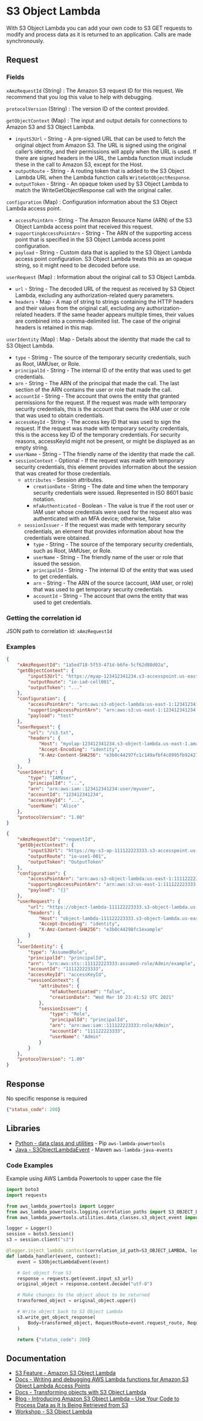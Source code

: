 # S3 Object Lambda

With S3 Object Lambda you can add your own code to S3 GET requests to modify and process data as it is returned to an application.
Calls are made synchronously.

## Request

### Fields

`xAmzRequestId` (String)
: The Amazon S3 request ID for this request. We recommend that you log this value to help with debugging.

`protocolVersion` (String)
: The version ID of the context provided.

`getObjectContext` (Map)
: The input and output details for connections to Amazon S3 and S3 Object Lambda.

- `inputS3Url` - String - A pre-signed URL that can be used to fetch the original object from Amazon S3.
The URL is signed using the original caller’s identity, and their permissions
will apply when the URL is used. If there are signed headers in the URL, the
Lambda function must include these in the call to Amazon S3, except for the Host.
- `outputRoute` - String - A routing token that is added to the S3 Object Lambda URL when the Lambda function
calls `WriteGetObjectResponse`.
- `outputToken` - String - An opaque token used by S3 Object Lambda to match the WriteGetObjectResponse call
with the original caller.

`configuration` (Map)
: Configuration information about the S3 Object Lambda access point.

- `accessPointArn` - String - The Amazon Resource Name (ARN) of the S3 Object Lambda access point that received
this request.
- `supportingAccessPointArn` - String - The ARN of the supporting access point that is specified in the S3 Object Lambda
access point configuration.
- `payload` - String - Custom data that is applied to the S3 Object Lambda access point configuration.
S3 Object Lambda treats this as an opaque string, so it might need to be decoded
before use.

`userRequest` (Map)
: Information about the original call to S3 Object Lambda.

- `url` - String - The decoded URL of the request as received by S3 Object Lambda, excluding any
authorization-related query parameters.
- `headers` - Map - A map of string to strings containing the HTTP headers and their values from the original call,
excluding any authorization-related headers.
If the same header appears multiple times, their values are combined into a comma-delimited list.
The case of the original headers is retained in this map.

`userIdentity` (Map)
: Map - Details about the identity that made the call to S3 Object Lambda.

- `type` - Strimg - The source of the temporary security credentials, such as Root, IAMUser, or Role.
- `principalId` - String - The internal ID of the entity that was used to get credentials.
- `arn` - String - The ARN of the principal that made the call. The last section of the ARN contains the user or role that made the call.
- `accountId` - String - The account that owns the entity that granted permissions for the request. If the request was made with temporary security credentials, this is the account that owns the IAM user or role that was used to obtain credentials.
- `accessKeyId` - String - The access key ID that was used to sign the request.
If the request was made with temporary security credentials, this is the access key ID of
the temporary credentials. For security reasons, accessKeyId might not be present, or might
be displayed as an empty string.
- `userName` - String - TThe friendly name of the identity that made the call.
- `sessionContext` - Optional - If the request was made with temporary security credentials, this element provides information about the 
    session that was created for those credentials.
    - `attributes` - Session attributes.
        - `creationDate` - String - The date and time when the temporary security credentials were issued.
        Represented in ISO 8601 basic notation.
        - `mfaAuthenticated` - Boolean - The value is true if the root user or IAM user whose credentials were used for the request also was
        authenticated with an MFA device; otherwise, false
    - `sessionIssuer` - If the request was made with temporary security credentials, an element that provides information
    about how the credentials were obtained.
        - `type` - String - The source of the temporary security credentials, such as Root, IAMUser, or Role.
        - `userName` - String - The friendly name of the user or role that issued the session.
        - `principalId` - String - The internal ID of the entity that was used to get credentials.
        - `arn` - String - The ARN of the source (account, IAM user, or role) that was used to get temporary security credentials.
        - `accountId` - String - The account that owns the entity that was used to get credentials.

### Getting the correlation id

JSON path to correlation id: `xAmzRequestId`

### Examples

```json title="IAM User"
{
    "xAmzRequestId": "1a5ed718-5f53-471d-b6fe-5cf62d88d02a",
    "getObjectContext": {
        "inputS3Url": "https://myap-123412341234.s3-accesspoint.us-east-1.amazonaws.com/s3.txt?X-Amz-Security-Token=...",
        "outputRoute": "io-iad-cell001",
        "outputToken": "..."
    },
    "configuration": {
        "accessPointArn": "arn:aws:s3-object-lambda:us-east-1:123412341234:accesspoint/myolap",
        "supportingAccessPointArn": "arn:aws:s3:us-east-1:123412341234:accesspoint/myap",
        "payload": "test"
    },
    "userRequest": {
        "url": "/s3.txt",
        "headers": {
            "Host": "myolap-123412341234.s3-object-lambda.us-east-1.amazonaws.com",
            "Accept-Encoding": "identity",
            "X-Amz-Content-SHA256": "e3b0c44297fc1c149afbf4c8995fb92427ae41e4649b934ca495991b7852b855"
        }
    },
    "userIdentity": {
        "type": "IAMUser",
        "principalId": "...",
        "arn": "arn:aws:iam::123412341234:user/myuser",
        "accountId": "123412341234",
        "accessKeyId": "...",
        "userName": "Alice"
    },
    "protocolVersion": "1.00"
}
```

```json title="Temp Credentials"
{
    "xAmzRequestId": "requestId",
    "getObjectContext": {
        "inputS3Url": "https://my-s3-ap-111122223333.s3-accesspoint.us-east-1.amazonaws.com/example?X-Amz-Security-Token=<snip>",
        "outputRoute": "io-use1-001",
        "outputToken": "OutputToken"
    },
    "configuration": {
        "accessPointArn": "arn:aws:s3-object-lambda:us-east-1:111122223333:accesspoint/example-object-lambda-ap",
        "supportingAccessPointArn": "arn:aws:s3:us-east-1:111122223333:accesspoint/example-ap",
        "payload": "{}"
    },
    "userRequest": {
        "url": "https://object-lambda-111122223333.s3-object-lambda.us-east-1.amazonaws.com/example",
        "headers": {
            "Host": "object-lambda-111122223333.s3-object-lambda.us-east-1.amazonaws.com",
            "Accept-Encoding": "identity",
            "X-Amz-Content-SHA256": "e3b0c44298fc1example"
        }
    },
    "userIdentity": {
        "type": "AssumedRole",
        "principalId": "principalId",
        "arn": "arn:aws:sts::111122223333:assumed-role/Admin/example",
        "accountId": "111122223333",
        "accessKeyId": "accessKeyId",
        "sessionContext": {
            "attributes": {
                "mfaAuthenticated": "false",
                "creationDate": "Wed Mar 10 23:41:52 UTC 2021"
            },
            "sessionIssuer": {
                "type": "Role",
                "principalId": "principalId",
                "arn": "arn:aws:iam::111122223333:role/Admin",
                "accountId": "111122223333",
                "userName": "Admin"
            }
        }
    },
    "protocolVersion": "1.00"
}
```

## Response

No specific response is required

```json
{"status_code": 200}
```

## Libraries

- [Python - data class and utilities](https://awslabs.github.io/aws-lambda-powertools-python/latest/utilities/data_classes/#s3-object-lambda) - Pip `aws-lambda-powertools`
- [Java - S3ObjectLambdaEvent](https://github.com/aws/aws-lambda-java-libs/blob/master/aws-lambda-java-events/src/main/java/com/amazonaws/services/lambda/runtime/events/S3ObjectLambdaEvent.java) - Maven `aws-lambda-java-events`

### Code Examples

Example using AWS Lambda Powertools to upper case the file

```python title="app.py"
import boto3
import requests

from aws_lambda_powertools import Logger
from aws_lambda_powertools.logging.correlation_paths import S3_OBJECT_LAMBDA
from aws_lambda_powertools.utilities.data_classes.s3_object_event import S3ObjectLambdaEvent

logger = Logger()
session = boto3.Session()
s3 = session.client("s3")

@logger.inject_lambda_context(correlation_id_path=S3_OBJECT_LAMBDA, log_event=True)
def lambda_handler(event, context):
    event = S3ObjectLambdaEvent(event)

    # Get object from S3
    response = requests.get(event.input_s3_url)
    original_object = response.content.decode("utf-8")

    # Make changes to the object about to be returned
    transformed_object = original_object.upper()

    # Write object back to S3 Object Lambda
    s3.write_get_object_response(
        Body=transformed_object, RequestRoute=event.request_route, RequestToken=event.request_token
    )

    return {"status_code": 200}
```

## Documentation

- [S3 Feature - Amazon S3 Object Lambda](https://aws.amazon.com/s3/features/object-lambda/)
- [Docs - Writing and debugging AWS Lambda functions for Amazon S3 Object Lambda Access Points](https://docs.aws.amazon.com/AmazonS3/latest/userguide/olap-writing-lambda.html)
- [Docs - Transforming objects with S3 Object Lambda](https://docs.aws.amazon.com/AmazonS3/latest/userguide/transforming-objects.html)
- [Blog - Introducing Amazon S3 Object Lambda – Use Your Code to Process Data as It Is Being Retrieved from S3](https://aws.amazon.com/blogs/aws/introducing-amazon-s3-object-lambda-use-your-code-to-process-data-as-it-is-being-retrieved-from-s3/)
- [Workshop - S3 Object Lambda](https://github.com/aws-samples/s3-object-lambda-workshop)
